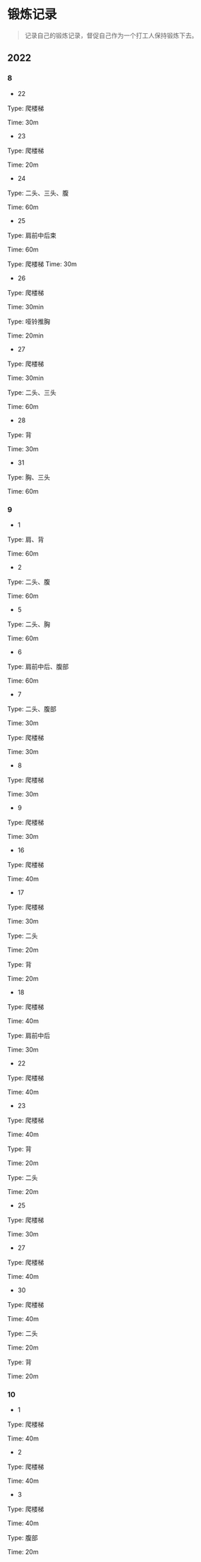 # 锻炼记录



> 记录自己的锻炼记录，督促自己作为一个打工人保持锻炼下去。



## 2022



### 8



+ 22



Type: 爬楼梯

Time: 30m



+ 23



Type: 爬楼梯

Time: 20m



+ 24



Type:  二头、三头、腹

Time: 60m



+ 25



Type: 肩前中后束

Time: 60m



Type: 爬楼梯
Time: 30m





+ 26 



Type: 爬楼梯

Time: 30min



Type: 哑铃推胸

Time: 20min



+ 27



Type: 爬楼梯

Time: 30min



Type: 二头、三头

Time: 60m



+ 28



Type: 背

Time: 30m



+ 31



Type: 胸、三头

Time: 60m





### 9



+ 1



Type: 肩、背

Time: 60m



+ 2



Type: 二头、腹

Time: 60m





+ 5



Type: 二头、胸

Time: 60m



+ 6



Type: 肩前中后、腹部

Time: 60m



+ 7



Type: 二头、腹部

Time: 30m



Type: 爬楼梯

Time: 30m





+ 8



Type: 爬楼梯

Time: 30m





+ 9



Type: 爬楼梯

Time: 30m



+ 16



Type: 爬楼梯

Time: 40m



+ 17



Type: 爬楼梯

Time: 30m



Type: 二头

Time: 20m



Type: 背

Time: 20m



+ 18 



Type: 爬楼梯

Time: 40m



Type: 肩前中后

Time: 30m



+ 22



Type: 爬楼梯

Time: 40m



+ 23



Type: 爬楼梯

Time: 40m



Type: 背

Time: 20m



Type: 二头

Time: 20m



+ 25



Type: 爬楼梯

Time: 30m



+ 27



Type: 爬楼梯

Time: 40m





+ 30



Type: 爬楼梯

Time: 40m



Type: 二头

Time: 20m



Type: 背

Time: 20m



### 10





+ 1



Type: 爬楼梯

Time: 40m



+ 2



Type: 爬楼梯

Time: 40m





+ 3



Type: 爬楼梯

Time: 40m



Type: 腹部

Time: 20m
